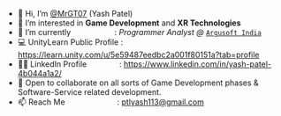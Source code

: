 - 👋 Hi, I’m [@MrGT07](https://github.com/MrGT07) (Yash Patel)
- 👀 I’m interested in **Game Development** and **XR Technologies**
- 🌱 I’m currently&nbsp;&nbsp;&nbsp;&nbsp;&nbsp;&nbsp;&nbsp;&nbsp;&nbsp;&emsp;&emsp;&nbsp;&nbsp;&nbsp;&nbsp;: _Programmer Analyst @_ [``Argusoft India``](https://www.argusoft.com/)
- 💻 UnityLearn Public Profile&nbsp;: https://learn.unity.com/u/5e59487eedbc2a001f80151a?tab=profile
- 👨‍💻 LinkedIn Profile&nbsp;&nbsp;&nbsp;&nbsp;&nbsp;&nbsp;&nbsp;&nbsp;&nbsp;&nbsp;&nbsp;&nbsp;&nbsp;&nbsp;&nbsp;: https://www.linkedin.com/in/yash-patel-4b044a1a2/
- 💞️ Open to collaborate on all sorts of Game Development phases & Software-Service related development.
- 📫 Reach Me&nbsp;&nbsp;&nbsp;&nbsp;&nbsp;&nbsp;&nbsp;&nbsp;&nbsp;&nbsp;&nbsp;&nbsp;&nbsp;&nbsp;&nbsp;&nbsp;&nbsp;&nbsp;&nbsp;&nbsp;&nbsp;&nbsp;&nbsp;&nbsp;: ptlyash113@gmail.com

